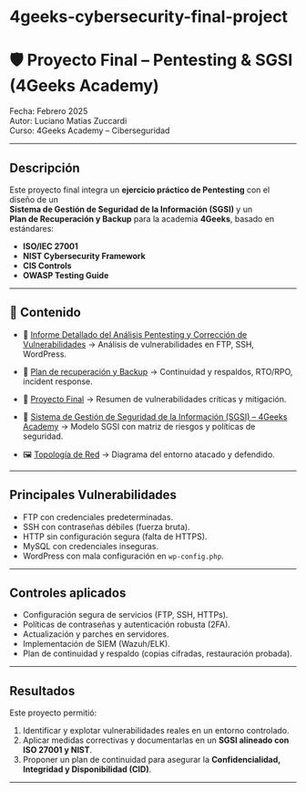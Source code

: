 # 4geeks-cybersecurity-final-project

# 🛡️ Proyecto Final – Pentesting & SGSI (4Geeks Academy)

 Fecha: Febrero 2025  
 Autor: Luciano Matias Zuccardi  
 Curso: 4Geeks Academy – Ciberseguridad  

---

##  Descripción
Este proyecto final integra un **ejercicio práctico de Pentesting** con el diseño de un  
**Sistema de Gestión de Seguridad de la Información (SGSI)** y un  
**Plan de Recuperación y Backup** para la academia **4Geeks**, basado en estándares:  

- **ISO/IEC 27001**  
- **NIST Cybersecurity Framework**  
- **CIS Controls**  
- **OWASP Testing Guide**  

---

## 📂 Contenido
- 📑 [Informe Detallado del Análisis Pentesting y Corrección de Vulnerabilidades](docs/Informe%20Detallado%20del%20An%C3%A1lisis%20Pentesting%20y%20Correcci%C3%B3n%20de%20Vulnerabilidades.pdf) → Análisis de vulnerabilidades en FTP, SSH, WordPress.  

- 📑 [Plan de recuperación y Backup](docs/Plan%20de%20recuperacion%20y%20Backup.pdf) → Continuidad y respaldos, RTO/RPO, incident response.  

- 📑 [Proyecto Final](docs/Proyecto_Final.pdf) → Resumen de vulnerabilidades críticas y mitigación.  

- 📑 [Sistema de Gestión de Seguridad de la Información (SGSI) – 4Geeks Academy](docs/Sistema%20de%20Gesti%C3%B3n%20de%20Seguridad%20de%20la%20Informaci%C3%B3n%20(SGSI)%20-%204Geeks%20Academy-2.pdf) → Modelo SGSI con matriz de riesgos y políticas de seguridad.  

- 🖼 [Topología de Red](images/topologiaFinal.png) → Diagrama del entorno atacado y defendido.  

 

---

##  Principales Vulnerabilidades
- FTP con credenciales predeterminadas.  
- SSH con contraseñas débiles (fuerza bruta).  
- HTTP sin configuración segura (falta de HTTPS).  
- MySQL con credenciales inseguras.  
- WordPress con mala configuración en `wp-config.php`.  

---

##  Controles aplicados
- Configuración segura de servicios (FTP, SSH, HTTPs).  
- Políticas de contraseñas y autenticación robusta (2FA).  
- Actualización y parches en servidores.  
- Implementación de SIEM (Wazuh/ELK).  
- Plan de continuidad y respaldo (copias cifradas, restauración probada).  

---

##  Resultados
Este proyecto permitió:  
1. Identificar y explotar vulnerabilidades reales en un entorno controlado.  
2. Aplicar medidas correctivas y documentarlas en un **SGSI alineado con ISO 27001 y NIST**.  
3. Proponer un plan de continuidad para asegurar la **Confidencialidad, Integridad y Disponibilidad (CID)**.  

---


